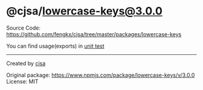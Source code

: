 # @cjsa/lowercase-keys@3.0.0

Source Code: https://github.com/fengkx/cjsa/tree/master/packages/lowercase-keys

You can find usage(exports) in [unit test](https://github.com/fengkx/cjsa/tree/master/packages/lowercase-keys/test/pkg.test.js)

---

Created by [cjsa](https://github.com/fengkx/cjsa/)

Original package: https://www.npmjs.com/package/lowercase-keys/v/3.0.0
License: MIT
